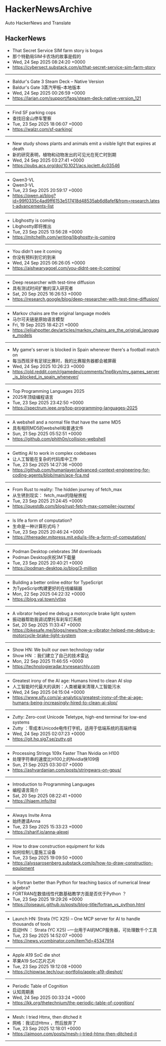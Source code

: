 # HackerNewsArchive
Auto HackerNews and Translate

## HackerNews
* That Secret Service SIM farm story is bogus
* 那个特勤局SIM卡农场的故事是假的
* Wed, 24 Sep 2025 08:24:20 +0000
* https://cybersect.substack.com/p/that-secret-service-sim-farm-story
----
* Baldur's Gate 3 Steam Deck – Native Version
* Baldur's Gate 3蒸汽甲板–本地版本
* Wed, 24 Sep 2025 00:26:59 +0000
* https://larian.com/support/faqs/steam-deck-native-version_121
----
* Find SF parking cops
* 查找旧金山停车警察
* Tue, 23 Sep 2025 18:06:07 +0000
* https://walzr.com/sf-parking/
----
* New study shows plants and animals emit a visible light that expires at death
* 新的研究表明，植物和动物发出的可见光在死亡时到期
* Wed, 24 Sep 2025 03:27:41 +0000
* https://pubs.acs.org/doi/10.1021/acs.jpclett.4c03546
----
* Qwen3-VL
* Qwen3-VL
* Tue, 23 Sep 2025 20:59:17 +0000
* https://qwen.ai/blog?id=99f0335c4ad9ff6153e517418d48535ab6d8afef&from=research.latest-advancements-list
----
* Libghostty is coming
* Libghostty即将推出
* Tue, 23 Sep 2025 13:56:28 +0000
* https://mitchellh.com/writing/libghostty-is-coming
----
* You didn't see it coming
* 你没有预料到它的到来
* Wed, 24 Sep 2025 06:26:05 +0000
* https://aishwaryagoel.com/you-didnt-see-it-coming/
----
* Deep researcher with test-time diffusion
* 具有测试时间扩散的深入研究者
* Sat, 20 Sep 2025 16:26:53 +0000
* https://research.google/blog/deep-researcher-with-test-time-diffusion/
----
* Markov chains are the original language models
* 马尔可夫链是原始语言模型
* Fri, 19 Sep 2025 18:42:21 +0000
* https://elijahpotter.dev/articles/markov_chains_are_the_original_language_models
----
* My game's server is blocked in Spain whenever there's a football match on
* 每当西班牙有足球比赛时，我的比赛服务器都会被屏蔽
* Wed, 24 Sep 2025 10:26:23 +0000
* https://old.reddit.com/r/gamedev/comments/1np6kyn/my_games_server_is_blocked_in_spain_whenever/
----
* Top Programming Languages 2025
* 2025年顶级编程语言
* Tue, 23 Sep 2025 23:42:50 +0000
* https://spectrum.ieee.org/top-programming-languages-2025
----
* A webshell and a normal file that have the same MD5
* 具有相同MD5的webshell和普通文件
* Sun, 21 Sep 2025 05:52:51 +0000
* https://github.com/phith0n/collision-webshell
----
* Getting AI to work in complex codebases
* 让人工智能在复杂的代码库中工作
* Tue, 23 Sep 2025 14:27:36 +0000
* https://github.com/humanlayer/advanced-context-engineering-for-coding-agents/blob/main/ace-fca.md
----
* From Rust to reality: The hidden journey of fetch_max
* 从生锈到现实： fetch_max的隐秘旅程
* Tue, 23 Sep 2025 21:24:45 +0000
* https://questdb.com/blog/rust-fetch-max-compiler-journey/
----
* Is life a form of computation?
* 生命是一种计算形式吗？
* Tue, 23 Sep 2025 20:46:24 +0000
* https://thereader.mitpress.mit.edu/is-life-a-form-of-computation/
----
* Podman Desktop celebrates 3M downloads
* Podman Desktop庆祝3M下载量
* Tue, 23 Sep 2025 20:40:21 +0000
* https://podman-desktop.io/blog/3-million
----
* Building a better online editor for TypeScript
* 为TypeScript构建更好的在线编辑器
* Mon, 22 Sep 2025 04:22:32 +0000
* https://blog.val.town/vtlsp
----
* A vibrator helped me debug a motorcycle brake light system
* 振动器帮助我调试摩托车刹车灯系统
* Sat, 20 Sep 2025 11:33:47 +0000
* https://bikesafe.me/blogs/news/how-a-vibrator-helped-me-debug-a-motorcycle-brake-light-system
----
* Show HN: We built our own technology radar
* Show HN ：我们建立了自己的技术雷达
* Mon, 22 Sep 2025 11:46:55 +0000
* https://technologieradar.tryresearchly.com
----
* Greatest irony of the AI age: Humans hired to clean AI slop
* 人工智能时代最大的讽刺：人类被雇来清理人工智能污水
* Wed, 24 Sep 2025 04:15:04 +0000
* https://www.sify.com/ai-analytics/greatest-irony-of-the-ai-age-humans-being-increasingly-hired-to-clean-ai-slop/
----
* Zutty: Zero-cost Unicode Teletype, high-end terminal for low-end systems
* Zutty ：零成本Unicode电传打字机，适用于低端系统的高端终端
* Wed, 24 Sep 2025 02:07:23 +0000
* https://git.hq.sig7.se/zutty.git
----
* Processing Strings 109x Faster Than Nvidia on H100
* 处理字符串的速度比H100上的Nvidia快109倍
* Sun, 21 Sep 2025 03:30:07 +0000
* https://ashvardanian.com/posts/stringwars-on-gpus/
----
* Introduction to Programming Languages
* 编程语言简介
* Sat, 20 Sep 2025 08:22:41 +0000
* https://hjaem.info/itpl
----
* Always Invite Anna
* 始终邀请Anna
* Tue, 23 Sep 2025 15:33:23 +0000
* https://sharif.io/anna-alexei
----
* How to draw construction equipment for kids
* 如何绘制儿童施工设备
* Tue, 23 Sep 2025 19:09:50 +0000
* https://alyssarosenberg.substack.com/p/how-to-draw-construction-equipment
----
* Is Fortran better than Python for teaching basics of numerical linear algebra?
* FORTRAN在数值线性代数基础教学方面是否优于Python ？
* Tue, 23 Sep 2025 19:29:26 +0000
* https://loiseaujc.github.io/posts/blog-title/fortran_vs_python.html
----
* Launch HN: Strata (YC X25) – One MCP server for AI to handle thousands of tools
* 启动HN ： Strata (YC X25) –一台用于AI的MCP服务器，可处理数千个工具
* Tue, 23 Sep 2025 14:52:07 +0000
* https://news.ycombinator.com/item?id=45347914
----
* Apple A19 SoC die shot
* 苹果A19 SoC芯片芯片
* Tue, 23 Sep 2025 19:12:08 +0000
* https://chipwise.tech/our-portfolio/apple-a19-dieshot/
----
* Periodic Table of Cognition
* 认知周期表
* Wed, 24 Sep 2025 00:33:24 +0000
* https://kk.org/thetechnium/the-periodic-table-of-cognition/
----
* Mesh: I tried Htmx, then ditched it
* 网格：我试过Htmx ，然后放弃了
* Tue, 23 Sep 2025 12:18:01 +0000
* https://ajmoon.com/posts/mesh-i-tried-htmx-then-ditched-it
----

